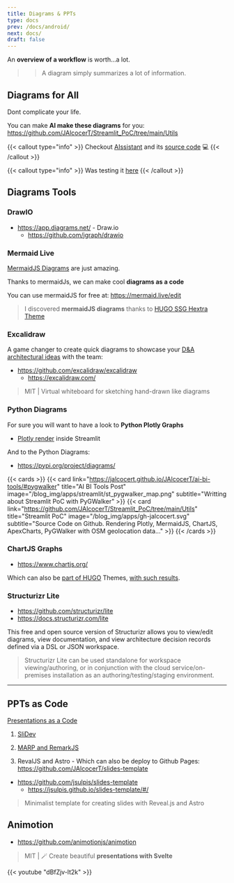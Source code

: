 ```yaml
---
title: Diagrams & PPTs
type: docs
prev: /docs/android/
next: docs/
draft: false
---
```


An **overview of a workflow** is worth...a lot.

>> A diagram simply summarizes a lot of information.

## Diagrams for All

Dont complicate your life.

You can make **AI make these diagrams** for you: https://github.com/JAlcocerT/Streamlit_PoC/tree/main/Utils

{{< callout type="info" >}}
Checkout [AIssistant](https://jalcocert.github.io/JAlcocerT/ai-useful-yet-simple/#diagrams-with-ai) and its [source code](https://github.com/JAlcocerT/Streamlit-AIssistant) 💻
{{< /callout >}}

{{< callout type="info" >}}
Was testing it [here](https://github.com/JAlcocerT/Streamlit-MultiChat/blob/main/Z_Tests/OpenAI/diagrams_openai_v2.py)
{{< /callout >}}


## Diagrams Tools

### DrawIO

* https://app.diagrams.net/ - Draw.io
    * https://github.com/jgraph/drawio

### Mermaid Live

[MermaidJS Diagrams](https://jalcocert.github.io/JAlcocerT/how-to-use-mermaid-diagrams/) are just amazing.

Thanks to mermaidJs, we can make cool **diagrams as a code**

You can use mermaidJS for free at: https://mermaid.live/edit

> I discovered **mermaidJS diagrams** thanks to [HUGO SSG Hextra Theme](https://jalcocert.github.io/JAlcocerT/create-your-website/)

### Excalidraw

A game changer to create quick diagrams to showcase your [D&A architectural ideas](https://jalcocert.github.io/JAlcocerT/data-analytics-architecture/) with the team:

* https://github.com/excalidraw/excalidraw
    * https://excalidraw.com/

> MIT | Virtual whiteboard for sketching hand-drawn like diagrams 

### Python Diagrams

For sure you will want to have a look to **Python Plotly Graphs**

* [Plotly render](https://github.com/JAlcocerT/Streamlit_PoC/blob/main/Utils/st_Plotly.py) inside Streamlit

And to the Python Diagrams:

* https://pypi.org/project/diagrams/

{{< cards >}}
  {{< card link="https://jalcocert.github.io/JAlcocerT/ai-bi-tools/#pygwalker" title="AI BI Tools Post" image="/blog_img/apps/streamlit/st_pygwalker_map.png" subtitle="Writting about Streamlit PoC with PyGWalker" >}}
  {{< card link="https://github.com/JAlcocerT/Streamlit_PoC/tree/main/Utils" title="Streamlit PoC" image="/blog_img/apps/gh-jalcocert.svg" subtitle="Source Code on Github. Rendering Plotly, MermaidJS, ChartJS, ApexCharts, PyGWalker with OSM geolocation data..." >}}
{{< /cards >}}

### ChartJS Graphs

* https://www.chartjs.org/

Which can also be [part of HUGO](https://jalcocert.github.io/JAlcocerT/using-hugo-as-website/#charts-in-hugo) Themes, [with such results](https://jalcocert.github.io/JAlcocerT/buying-car-data-analytics/#the-costs-of-a-car).

### Structurizr Lite 

* https://github.com/structurizr/lite
* https://docs.structurizr.com/lite

This free and open source version of Structurizr allows you to view/edit diagrams, view documentation, and view architecture decision records defined via a DSL or JSON workspace.

> Structurizr Lite can be used standalone for workspace viewing/authoring, or in conjunction with the cloud service/on-premises installation as an authoring/testing/staging environment.

---

## PPTs as Code

[Presentations as a Code](https://fossengineer.com/create-ppt-with-code/)

1. [SliDev](https://jalcocert.github.io/JAlcocerT/creating-presentations-with-ai/#slidev)

2. [MARP and RemarkJS](https://jalcocert.github.io/JAlcocerT/creating-presentations-with-ai/#marp)

3. RevalJS and Astro - Which can also be deploy to Github Pages: https://github.com/JAlcocerT/slides-template

* https://github.com/jsulpis/slides-template
    * https://jsulpis.github.io/slides-template/#/

> Minimalist template for creating slides with Reveal.js and Astro

## Animotion

* https://github.com/animotionjs/animotion

> MIT | 🪄 Create beautiful **presentations with Svelte** 

{{< youtube "dBfZjv-lt2k" >}}

<!-- https://www.youtube.com/watch?v=dBfZjv-lt2k&pp=ygUVam95IG9mIGNvZGUgYW5pbW90aW9u -->